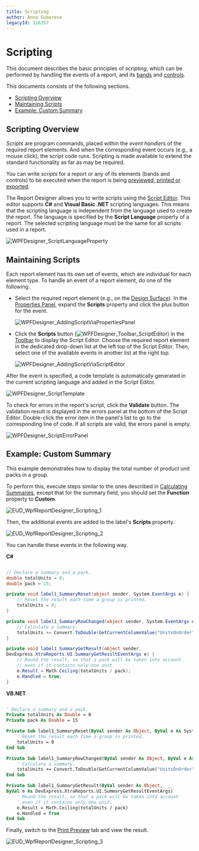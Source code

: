 ```yaml
---
title: Scripting
author: Anna Gubareva
legacyId: 116357
---
```

# Scripting
This document describes the basic principles of _scripting_, which can be performed by handling the events of a report, and its [bands](../report-elements/report-bands.md) and [controls](../report-elements/report-controls.md).

This documents consists of the following sections.
* [Scripting Overview](#overview)
* [Maintaining Scripts](#maintain)
* [Example: Custom Summary](#example)

<a name="overview"/>

## Scripting Overview
_Scripts_ are program commands, placed within the _event handlers_ of the required report elements. And when the corresponding event occurs (e.g., a mouse click), the script code runs. Scripting is made available to extend the standard functionality as far as may be required.

You can write _scripts_ for a report or any of its elements (bands and controls) to be executed when the report is being [previewed, printed or exported](../document-preview.md).

The Report Designer allows you to write scripts using the [Script Editor](../interface-elements/script-editor.md). This editor supports **C#** and **Visual Basic .NET** scripting languages. This means that the scripting language is independent from the language used to create the report. The language is specified by the **Script Language** property of a report. The selected scripting language must be the same for all scripts used in a report.

![WPFDesigner_ScriptLanguageProperty](../../../../images/img123135.png)

<a name="maintain"/>

## Maintaining Scripts
Each report element has its own set of events, which are individual for each element type. To handle an event of a report element, do one of the following.
* Select the required report element (e.g., on the [Design Surface](../interface-elements/design-surface.md)). In the [Properties Panel](../interface-elements/properties-panel.md), expand the **Scripts** property and click the plus button for the event.
	
	![WPFDesigner_AddingScriptViaPropertiesPanel](../../../../images/img123167.png)
* Click the **Scripts** button (![WPFDesigner_Toolbar_ScriptEditor](../../../../images/img120434.png)) in the [Toolbar](../interface-elements/toolbar.md) to display the Script Editor. Choose the required report element in the dedicated drop-down list at the left top of the Script Editor. Then, select one of the available events in another list at the right top.
	
	![WPFDesigner_AddingScriptViaScriptEditor](../../../../images/img123168.png)

After the event is specified, a code template is automatically generated in the current scripting language and added in the Script Editor.

![WPFDesigner_ScriptTemplate](../../../../images/img123170.png)

To check for errors in the report's script, click the **Validate** button. The validation result is displayed in the errors panel at the bottom of the Script Editor. Double-click the error item in the panel's list to go to the corresponding line of code. If all scripts are valid, the errors panel is empty.

![WPFDesigner_ScriptErrorPanel](../../../../images/img123171.png)

<a name="example"/>

## <a name="example"/>Example: Custom Summary
This example demonstrates how to display the total number of product unit packs in a group.

To perform this, execute steps similar to the ones described in [Calculating Summaries](shaping-data/calculating-summaries.md), except that for the summary field, you should set the **Function** property to **Custom**.

![EUD_WpfReportDesigner_Scripting_1](../../../../images/img123899.png)

Then, the additional events are added to the label's **Scripts** property.

![EUD_WpfReportDesigner_Scripting_2](../../../../images/img123900.png)

You can handle these events in the following way.

**C#**

```csharp

// Declare a summary and a pack.
double totalUnits = 0;
double pack = 15;

private void label1_SummaryReset(object sender, System.EventArgs e) {
    // Reset the result each time a group is printed.
    totalUnits = 0;
}

private void label1_SummaryRowChanged(object sender, System.EventArgs e) {
    // Calculate a summary.
    totalUnits += Convert.ToDouble(GetCurrentColumnValue("UnitsOnOrder"));
}

private void label1_SummaryGetResult(object sender, 
DevExpress.XtraReports.UI.SummaryGetResultEventArgs e) {
    // Round the result, so that a pack will be taken into account 
    // even if it contains only one unit.
    e.Result = Math.Ceiling(totalUnits / pack);
    e.Handled = true;
}

```

**VB.NET**

```vb

' Declare a summary and a pack.
Private totalUnits As Double = 0
Private pack As Double = 15

Private Sub label1_SummaryReset(ByVal sender As Object, ByVal e As System.EventArgs)
    ' Reset the result each time a group is printed.
    totalUnits = 0
End Sub

Private Sub label1_SummaryRowChanged(ByVal sender As Object, ByVal e As System.EventArgs)
    ' Calculate a summary.
    totalUnits += Convert.ToDouble(GetCurrentColumnValue("UnitsOnOrder"))
End Sub

Private Sub label1_SummaryGetResult(ByVal sender As Object,  _ 
ByVal e As DevExpress.XtraReports.UI.SummaryGetResultEventArgs)
    ' Round the result, so that a pack will be taken into account 
    ' even if it contains only one unit.
    e.Result = Math.Ceiling(totalUnits / pack)
    e.Handled = True
End Sub

```

Finally, switch to the [Print Preview](../document-preview.md) tab and view the result.

![EUD_WpfReportDesigner_Scripting_3](../../../../images/img123901.png)